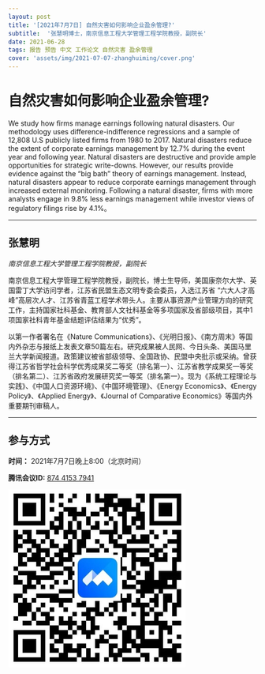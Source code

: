 ```yaml
---
layout: post
title: '[2021年7月7日] 自然灾害如何影响企业盈余管理?'
subtitle:  '张慧明博士，南京信息工程大学管理工程学院教授，副院长'
date: 2021-06-28
tags: 报告 预告 中文 工作论文 自然灾害 盈余管理 
cover: 'assets/img/2021-07-07-zhanghuiming/cover.png'
---
```


# 自然灾害如何影响企业盈余管理?

We study how firms manage earnings following natural disasters. Our methodology uses difference-indifference regressions and a sample of 12,808 U.S publicly listed firms from 1980 to 2017. Natural disasters reduce the extent of corporate earnings management by 12.7% during the event year and following year. Natural disasters are destructive and provide ample opportunities for strategic write-downs. However, our results provide evidence against the “big bath” theory of earnings management. Instead, natural disasters appear to reduce corporate earnings management through increased external monitoring. Following a natural disaster, firms with more analysts engage in 9.8% less earnings management while investor views of regulatory filings rise by 4.1%。


----------

## 张慧明

*南京信息工程大学管理工程学院教授，副院长*

南京信息工程大学管理工程学院教授，副院长，博士生导师，美国康奈尔大学、英国雷丁大学访问学者，江苏省民盟生态文明专委会委员，入选江苏省 “六大人才高峰”高层次人才、江苏省青蓝工程学术带头人。主要从事资源产业管理方向的研究工作，主持国家社科基金、教育部人文社科基金等多项国家及省部级项目，其中1项国家社科青年基金结题评估结果为“优秀”。

以第一作者署名在《Nature Communications》、《光明日报》、《南方周末》等国内外杂志与报纸上发表文章50篇左右。研究成果被人民网、今日头条、美国马里兰大学新闻报道。政策建议被省部级领导、全国政协、民盟中央批示或采纳。曾获得江苏省哲学社会科学优秀成果奖二等奖（排名第一）、江苏省教学成果奖一等奖（排名第二）、江苏省政府发展研究奖一等奖（排名第一）。现为《系统工程理论与实践》、《中国人口资源环境》、《中国环境管理》、《Energy Economics》、《Energy Policy》、《Applied Energy》、《Journal of Comparative Economics》等国内外重要期刊审稿人。


-----------
##  参与方式

 **时间：** 2021年7月7日晚上8:00（北京时间）

 **腾讯会议ID:** [874 4153 7941](https://meeting.tencent.com/s/UIeb8Y3Vky8l)

 ![meeting link](/assets/img/2021-07-07-zhanghuiming/link.jpeg)